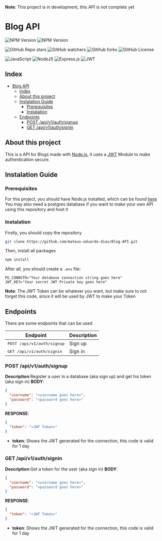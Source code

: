 **Note**: This project is in development, this API is not complete yet

# Blog API

![NPM Version](https://img.shields.io/npm/v/jsonwebtoken?style=for-the-badge&logo=jsonwebtokens&label=JWT&color=red)
![NPM Version](https://img.shields.io/npm/v/express?style=for-the-badge&logo=express&label=EXPRESS&color=red)

![GitHub Repo stars](https://img.shields.io/github/stars/mateus-eduardo-dias/Blog-API?style=for-the-badge&logo=github)
![GitHub watchers](https://img.shields.io/github/watchers/mateus-eduardo-dias/Blog-API?style=for-the-badge&logo=github)
![GitHub forks](https://img.shields.io/github/forks/mateus-eduardo-dias/Blog-API?style=for-the-badge&logo=github)
![GitHub License](https://img.shields.io/github/license/mateus-eduardo-dias/Blog-API?style=for-the-badge&logo=github&color=red)

![JavaScript](https://img.shields.io/badge/javascript-%23323330.svg?style=for-the-badge&logo=javascript&logoColor=%23F7DF1E)
![NodeJS](https://img.shields.io/badge/node.js-6DA55F?style=for-the-badge&logo=node.js&logoColor=white)
![Express.js](https://img.shields.io/badge/express.js-%23404d59.svg?style=for-the-badge&logo=express&logoColor=%2361DAFB)
![JWT](https://img.shields.io/badge/JWT-black?style=for-the-badge&logo=JSON%20web%20tokens)

## Index

- [Blog API](#blog-api)
  - [Index](#index)
  - [About this project](#about-this-project)
  - [Instalation Guide](#instalation-guide)
    - [Prerequisites](#prerequisites)
    - [Instalation](#instalation)
  - [Endpoints](#endpoints)
    - [POST /api/v1/auth/signup](#post-apiv1authsignup)
    - [GET /api/v1/auth/signin](#get-apiv1authsignin)

## About this project

This is a API for Blogs made with [Node.js](https://nodejs.org/pt), it uses a [JWT](https://jwt.io/) Module to make authentication secure.

## Instalation Guide

### Prerequisites

For this project, you should have Node.js installed, which can be found [here](nodejs.org)
You may also need a postgres database if you want to make your own API using this repository and host it

### Instalation

Firstly, you should copy the repository
```bash
git clone https://github.com/mateus-eduardo-dias/Blog-API.git
```
Then, install all packages
```bash
npm install
```
After all, you should create a `.env` file:
```env
PG_CONNSTR="Your database connection string goes here"
JWT_KEY="Your secret JWT Private key goes here"
```
**Note**: The JWT Token can be whatever you want, but make sure to not forget this code, since it will be used by JWT to make your Token

## Endpoints

There are some endpoints that can be used

|Endpoint|Description|
|--------|-----------|
|<kbd>POST /api/v1/auth/signup</kbd>|Sign up|
|<kbd>GET /api/v1/auth/signin</kbd>|Sign in|

### POST /api/v1/auth/signup

**Description**:Register a user in a database (aka sign up) and get his token (aka sign in)
**BODY**:
```json
{
  "username": "<username goes here>",
  "password": "<password goes here>"
}
```
**RESPONSE**:
```json
{
  "token": "<JWT Token>"
}
```
- **token**: Shows the JWT generated for the connection, this code is valid for 1 day

### GET /api/v1/auth/signin

**Description**:Get a token for the user (aka sign in)
**BODY**:
```json
{
  "username": "<username goes here>",
  "password": "<password goes here>"
}
```
**RESPONSE**:
```json
{
  "token": "<JWT Token>"
}
```
- **token**: Shows the JWT generated for the connection, this code is valid for 1 day